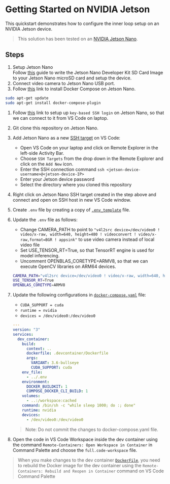 # Getting Started on NVIDIA Jetson

This quickstart demonstrates how to configure the inner loop setup on an NVIDIA Jetson device.

> This solution has been tested on an [NVIDIA Jetson Nano](https://developer.nvidia.com/embedded/jetson-nano).

## Steps

1. Setup Jetson Nano  
Follow [this](https://developer.NVIDIA.com/embedded/learn/get-started-jetson-nano-devkit) guide to write the Jetson Nano Developer Kit SD Card Image to your Jetson Nano microSD card and setup the device.
1. Connect video camera to Jetson Nano USB port.
1. Follow [this](https://docs.docker.com/engine/install/ubuntu/) link to install Docker Compose on Jetson Nano.

```bash
sudo apt-get update
sudo apt-get install docker-compose-plugin
```

1. Follow [this](https://help.ubuntu.com/community/SSH/OpenSSH/Keys) link to setup up `key-based SSH login` on Jetson Nano, so that we can connect to it from VS Code on laptop.
1. Git clone this repository on Jetson Nano.
1. Add Jetson Nano as a new [SSH target](https://code.visualstudio.com/docs/remote/ssh#_remember-hosts-and-advanced-settings) on VS Code:

    - Open VS Code on your laptop and click on Remote Explorer in the left-side Activity Bar.
    - Choose `SSH Targets` from the drop down in the Remote Explorer and click on the `Add New` icon.
    - Enter the SSH connection command `ssh <jetson-device-username>@<jetson-device-IP>`
    - Enter your Jetson device password
    - Select the directory where you cloned this repository
1. Right click on Jetson Nano SSH target created in the step above and connect and open on SSH host in new VS Code window.
1. Create `.env` file by creating a copy of [`.env_template`](../../.env_template) file.
1. Update the `.env` file as follows:

    - Change CAMERA_PATH to point to `"v4l2src device=/dev/video0 ! video/x-raw, width=640, height=480 ! videoconvert ! video/x-raw,format=BGR ! appsink"` to use video camera instead of local video file
    - Set USE_TENSOR_RT=True, so that TensorRT engine is used for model inferencing.
    - Uncomment OPENBLAS_CORETYPE=ARMV8, so that we can execute OpenCV libraries on ARM64 devices.  

   ```sh
   CAMERA_PATH="v4l2src device=/dev/video0 ! video/x-raw, width=640, height=480 ! videoconvert ! video/x-raw,format=BGR ! appsink"
   USE_TENSOR_RT=True
   OPENBLAS_CORETYPE=ARMV8
   ```

1. Update the following configurations in [`docker-compose.yaml`](../../.devcontainer/docker-compose.yml) file:

    - `CUDA_SUPPORT = cuda`
    - `runtime = nvidia`
    - `devices = /dev/video0:/dev/video0`

    ```yaml
    ---
    version: "3"
    services:
      dev_container:
        build:
          context: ..
          dockerfile: .devcontainer/Dockerfile
          args:
            VARIANT: 3.6-bullseye
            CUDA_SUPPORT: cuda
        env_file:
          - ../.env
        environment:
          DOCKER_BUILDKIT: 1
          COMPOSE_DOCKER_CLI_BUILD: 1
        volumes:
          - ..:/workspace:cached
        command: /bin/sh -c "while sleep 1000; do :; done"
        runtime: nvidia
        devices:
          - /dev/video0:/dev/video0
    ```

    > Note: Do not commit the changes to docker-compose.yaml file.

1. Open the code in VS Code Workspace inside the dev container using the command  `Remote-Containers: Open Workspace in Container` in Command Palette and choose the `full.code-workspace` file.

  > When you make changes to the dev container [`DockerFile`](.devcontainer/Dockerfile), you need to rebuild the Docker image for the dev container using the `Remote-Containers: Rebuild and Reopen in Container` command on VS Code Command Palette

